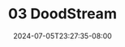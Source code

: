 --- 
title: "03  DoodStream"
description: "   video bokep 03  DoodStream yandek full  "
date: 2024-07-05T23:27:35-08:00
file_code: "ztiacpgbphls"
draft: false
cover: "824t2xibev1qj6tk.jpg"
tags: ["DoodStream", "bokep-indo", "bokep-viral", "bokep-ig"]
length: 1235
fld_id: "1483013"
foldername: "Alara update"
categories: ["Alara update"]
views: 0
---